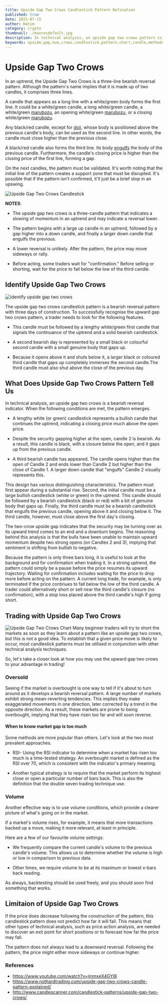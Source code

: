 ```yaml
---
title: Upside Gap Two Crows Candlestick Pattern Defination
published: true
date: 2021-07-15
author: Hatim
category: crypto
thumbnail: ./maxresdefault.jpg
description: In technical analysis, an upside gap two crows pattern is a bearish candlestick reversal pattern. It indicates that upward momentum may be diminishing.
keywords: upside,gap,two,crows,candlestick,pattern,chart,candle,methods
---
```


# Upside Gap Two Crows

In an uptrend, the Upside Gap Two Crows is a three-line bearish reversal pattern.
Although the pattern's name implies that it is made up of two candles, it comprises three lines.

A candle that appears as a long line with a white/green body forms the first line.
It could be a white/green candle, a long white/green candle, a white/green [marubozu](https://anothertechs.com/crypto/belt-hold-line/), an opening white/green [marubozu](https://anothertechs.com/crypto/belt-hold-line/), or a closing white/green [marubozu](https://anothertechs.com/crypto/belt-hold-line/).

Any black/red candle, except for [doji](https://anothertechs.com/crypto/everything-you-need-to-know-about-doji-star/), whose body is positioned above the previous candle's body, can be used as the second line.
In other words, the candle must close higher than the previous close.

A black/red candle also forms the third line.
Its body [engulfs](https://anothertechs.com/crypto/the-engulfing-pattern/) the body of the previous candle.
Furthermore, the candle's closing price is higher than the closing price of the first line, forming a gap.

On the next candles, the pattern must be validated.
It's worth noting that the initial line of the pattern creates a support zone that must be disrupted.
It's possible that if the pattern isn't confirmed, it'll just be a brief stop in an upswing.

![Upside Gap Two Crows Candlestick](./upside-gap-two-crows.webp)

**NOTES**:

- The upside gap two crows is a three-candle pattern that indicates a slowing of momentum in an uptrend and may indicate a reversal lower.

- The pattern begins with a large up candle in an uptrend, followed by a gap higher into a down candle, and finally a larger down candle that engulfs the previous.

- A lower reversal is unlikely. After the pattern, the price may move sideways or rally.

- Before acting, some traders wait for "confirmation." Before selling or shorting, wait for the price to fall below the low of the third candle.

## Identify Upside Gap Two Crows

![identify upside gap two crows](./identify-upside-two-crows.webp)

The upside gap two crows candlestick pattern is a bearish reversal pattern with three days of construction.
To successfully recognise the upward gap two crows pattern, a trader needs to look for the following features.

- This candle must be followed by a lengthy white/green first candle that signals the continuance of the uptrend and a solid bearish candlestick.

- A second bearish day is represented by a small black or colourful second candle with a small genuine body that gaps up.

- Because it opens above it and shuts below it, a larger black or coloured third candle that gaps up completely immerses the second candle.The third candle must also shut above the close of the previous day.

## What Does Upside Gap Two Crows Pattern Tell Us

In technical analysis, an upside gap two crows is a bearish reversal indicator. When the following conditions are met, the pattern emerges.

- A lengthy white (or green) candlestick represents a bullish candle that continues the uptrend, indicating a closing price much above the open price.

- Despite the security gapping higher at the open, candle 2 is bearish.
  As a result, this candle is black, with a closure below the open, and it gaps up from the previous candle.

- A third bearish candle has appeared.
  The candle opens higher than the open of Candle 2 and ends lower than Candle 2 but higher than the close of Candle 1.
  A larger down candle that "engulfs" Candle 2 visually represents this.

This design has various distinguishing characteristics.
The pattern must first appear during a substantial rise.
Second, the initial candle must be a large bullish candlestick (white or green) in the uptrend.
This candle should be followed by a bearish candlestick (black or red) with a bit of genuine body that gaps up.
Finally, the third candle must be a bearish candlestick that engulfs the previous candle, opening above it and closing below it.
The third candle, however, must close above the first day's closing.

The two-crow upside gap indicates that the security may be turning over as its upward trend comes to an end and a downturn begins. The reasoning behind this analysis is that the bulls have been unable to maintain upward momentum despite two strong opens (on Candles 2 and 3), implying that sentiment is shifting from bullish to negative.

Because the pattern is only three bars long, it is useful to look at the background and for confirmation when trading it. In a strong uptrend, the pattern could simply be a pause before the price resumes its upward trajectory. Waiting for confirmation includes waiting for the price to drop more before acting on the pattern. A current long trade, for example, is only terminated if the price continues to fall below the low of the third candle. A trader could alternatively short or sell near the third candle's closure (no confirmation), with a stop loss placed above the third candle's high if going short.

## Trading with Upside Gap Two Crows

![Upside Gap Two Crows Chart](./trading-upside-gap-two-crows.webp)
Many beginner traders will try to short the markets as soon as they learn about a pattern like an upside gap two crows, but this is not a good idea.
To establish that a given price move is likely to occur, most candlestick patterns must be utilised in conjunction with other technical analysis techniques.

So, let's take a closer look at how you may use the upward gap two crows to your advantage in trading!

### Oversold

Seeing if the market is overbought is one way to tell if it's about to turn around as it develops a bearish reversal pattern.
A large number of markets exhibit strong mean-reverting tendencies.
This implies they make exaggerated movements in one direction, later corrected by a trend in the opposite direction.
As a result, these markets are prone to being overbought, implying that they have risen too far and will soon reverse.

#### When to know market gap is too much

Some methods are more popular than others.
Let's look at the two most prevalent approaches.

- RSI- Using the RSI indicator to determine when a market has risen too much is a time-tested strategy.
  An overbought market is defined as the RSI over 70, which is consistent with the indicator's primary meaning.

- Another typical strategy is to require that the market perform its highest close or open a particular number of bars back.
  This is also the definition that the double seven trading technique use.

### Volume

Another effective way is to use volume conditions, which provide a clearer picture of what's going on in the market.

If a market's volume rises, for example, it means that more transactions backed up a move, making it more relevant, at least in principle.

Here are a few of our favourite volume settings:

- We frequently compare the current candle's volume to the previous candle's volume.
  This allows us to determine whether the volume is high or low in comparison to previous data.

- Other times, we require volume to be at its maximum or lowest x-bars back reading.

As always, backtesting should be used freely, and you should soon find something that works.

## Limitaion of Upside Gap Two Crows

If the price does decrease following the construction of the pattern, this candlestick pattern does not predict how far it will fall.
This means that other types of technical analysis, such as price action analysis, are needed to discover an exit point for short positions or to forecast how far the price may fall.

The pattern does not always lead to a downward reversal.
Following the pattern, the price might either move sideways or continue higher.

### References

- https://www.youtube.com/watch?v=jmmxeX4GYI8
- https://www.nothardtrading.com/upside-gap-two-crows-candle-pattern-explained/
- http://www.candlescanner.com/candlestick-patterns/upside-gap-two-crows/
